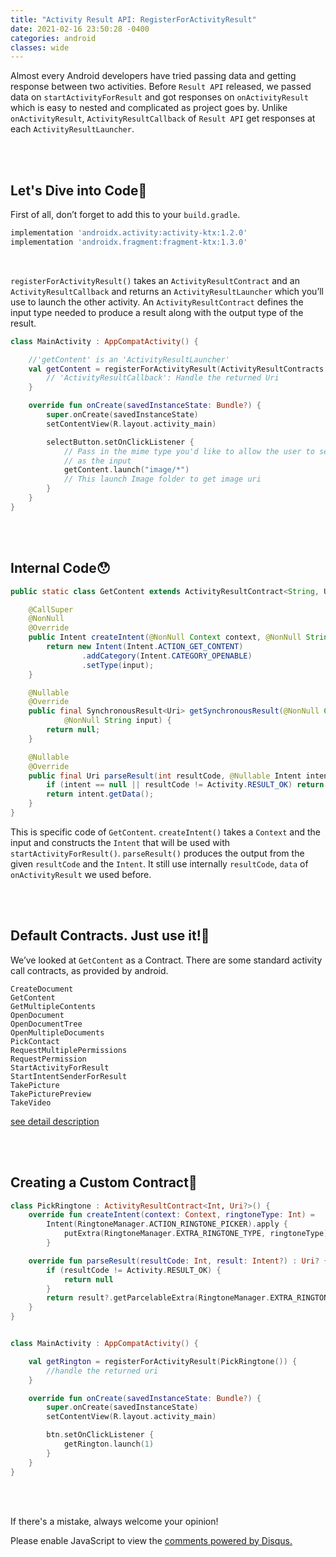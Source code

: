 ```yaml
---
title: "Activity Result API: RegisterForActivityResult"
date: 2021-02-16 23:50:28 -0400
categories: android
classes: wide
---
```


Almost every Android developers have tried passing data and getting response between two activities. 
Before `Result API` released, we passed data on `startActivityForResult` and got responses on `onActivityResult` which is easy to nested and 
complicated as project goes by. Unlike `onActivityResult`, `ActivityResultCallback` of `Result API` get responses at each `ActivityResultLauncher`.

<br>
<br>

Let's Dive into Code🌊
------------------------

First of all, don’t forget to add this to your `build.gradle`.

```gradle
implementation 'androidx.activity:activity-ktx:1.2.0'
implementation 'androidx.fragment:fragment-ktx:1.3.0'
```

<br>

`registerForActivityResult()` takes an `ActivityResultContract` and an `ActivityResultCallback` and returns an `ActivityResultLauncher` which 
you’ll use to launch the other activity. An `ActivityResultContract` defines the input type needed to produce a result along with the output type of the result.

```kotlin
class MainActivity : AppCompatActivity() {

    //'getContent' is an 'ActivityResultLauncher'
    val getContent = registerForActivityResult(ActivityResultContracts.GetContent()) { uri: Uri? ->
        // 'ActivityResultCallback': Handle the returned Uri    
    }

    override fun onCreate(savedInstanceState: Bundle?) {
        super.onCreate(savedInstanceState)
        setContentView(R.layout.activity_main)

        selectButton.setOnClickListener {
            // Pass in the mime type you'd like to allow the user to select
            // as the input
            getContent.launch("image/*")
            // This launch Image folder to get image uri
        }
    }
}
```

<br>
<br>

Internal Code😯
-------------------
```java
public static class GetContent extends ActivityResultContract<String, Uri> {

    @CallSuper
    @NonNull
    @Override
    public Intent createIntent(@NonNull Context context, @NonNull String input) {
        return new Intent(Intent.ACTION_GET_CONTENT)
                .addCategory(Intent.CATEGORY_OPENABLE)
                .setType(input);
    }

    @Nullable
    @Override
    public final SynchronousResult<Uri> getSynchronousResult(@NonNull Context context,
            @NonNull String input) {
        return null;
    }

    @Nullable
    @Override
    public final Uri parseResult(int resultCode, @Nullable Intent intent) {
        if (intent == null || resultCode != Activity.RESULT_OK) return null;
        return intent.getData();
    }
}
```
This is specific code of `GetContent`. 
`createIntent()` takes a `Context` and the input and constructs the `Intent` that will be used with `startActivityForResult()`.
`parseResult()` produces the output from the given `resultCode` and the `Intent`.
It still use internally `resultCode`, `data` of `onActivityResult` we used before.

<br>
<br>

Default Contracts. Just use it!🥴
-----------------------------------
We’ve looked at `GetContent` as a Contract. There are some standard activity call contracts, as provided by android.
```
CreateDocument
GetContent
GetMultipleContents
OpenDocument
OpenDocumentTree
OpenMultipleDocuments
PickContact
RequestMultiplePermissions
RequestPermission
StartActivityForResult
StartIntentSenderForResult
TakePicture
TakePicturePreview
TakeVideo
```
[see detail description][android-docs]

<br>
<br>

Creating a Custom Contract📝
-------------------------------
```kotlin
class PickRingtone : ActivityResultContract<Int, Uri?>() {
    override fun createIntent(context: Context, ringtoneType: Int) =
        Intent(RingtoneManager.ACTION_RINGTONE_PICKER).apply {
            putExtra(RingtoneManager.EXTRA_RINGTONE_TYPE, ringtoneType)
        }

    override fun parseResult(resultCode: Int, result: Intent?) : Uri? {
        if (resultCode != Activity.RESULT_OK) {
            return null
        }
        return result?.getParcelableExtra(RingtoneManager.EXTRA_RINGTONE_PICKED_URI)
    }
}
```

```kotlin

class MainActivity : AppCompatActivity() {

    val getRington = registerForActivityResult(PickRingtone()) {
        //handle the returned uri
    }

    override fun onCreate(savedInstanceState: Bundle?) {
        super.onCreate(savedInstanceState)
        setContentView(R.layout.activity_main)

        btn.setOnClickListener {
            getRington.launch(1)
        }
    }
}
```

<br>
<br>

If there's a mistake, always welcome your opinion!

[android-docs]: https://developer.android.com/reference/androidx/activity/result/contract/ActivityResultContracts

<div id="disqus_thread"></div>
<script>
    /**
    *  RECOMMENDED CONFIGURATION VARIABLES: EDIT AND UNCOMMENT THE SECTION BELOW TO INSERT DYNAMIC VALUES FROM YOUR PLATFORM OR CMS.
    *  LEARN WHY DEFINING THESE VARIABLES IS IMPORTANT: https://disqus.com/admin/universalcode/#configuration-variables    */
    /*
    var disqus_config = function () {
    this.page.url = PAGE_URL;  // Replace PAGE_URL with your page's canonical URL variable
    this.page.identifier = PAGE_IDENTIFIER; // Replace PAGE_IDENTIFIER with your page's unique identifier variable
    };
    */
    (function() { // DON'T EDIT BELOW THIS LINE
    var d = document, s = d.createElement('script');
    s.src = 'https://joon-github-io.disqus.com/embed.js';
    s.setAttribute('data-timestamp', +new Date());
    (d.head || d.body).appendChild(s);
    })();
</script>
<noscript>Please enable JavaScript to view the <a href="https://disqus.com/?ref_noscript">comments powered by Disqus.</a></noscript>

